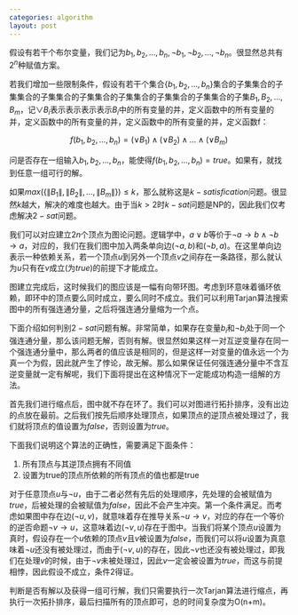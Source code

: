 ```yaml
---
categories: algorithm
layout: post
---
```


假设有若干个布尔变量，我们记为$b_1,b_2,\ldots,b_n,\neg{b_1},\neg{b_2},\ldots,\neg{b_n}$。很显然总共有$2^n$种赋值方案。

若我们增加一些限制条件，假设有若干个集合$\{b_1,b_2,\ldots,b_n\}$集合的子集集合的子集集合的子集集合的子集集合的子集集合的子集集合的子集集合的子集$B_1,B_2,\ldots,B_m$，记$\lor{B_i}$表示表示表示表示$B_i$中的所有变量的并，定义函数中的所有变量的并，定义函数中的所有变量的并，定义函数中的所有变量的并，定义函数f：

$$
f(b_1,b_2,\ldots,b_n)=(\lor{B_1})\land(\lor{B_2})\land\ldots\land(\lor{B_m})
$$

问是否存在一组输入$b_1,b_2,\ldots,b_n$，能使得$f(b_1,b_2,\ldots,b_n)=true$。如果有，就找到任意一组可行的解。

如果$max(\{\|B_1\|,\|B_2\|,\ldots,\|B_m\|\})\leq k$，那么就称这是$k-satisfication$问题。很显然$k$越大，解决的难度也越大。由于当$k>2$时$k-sat$问题是NP的，因此我们仅考虑解决$2-sat$问题。

我们可以对应建立$2n$个顶点为图论问题。逻辑学中，$a\lor b$等价于$\neg{a}\rightarrow b \land \neg{b}\rightarrow a$，对应的，我们在我们图中加入两条单向边$(\neg{a},b)$和$(\neg{b},a)$。在这里单向边表示一种依赖关系，若一个顶点$u$到另外一个顶点$v$之间存在一条路径，那么就认为$u$只有在$v$成立(为$true$)的前提下才能成立。

图建立完成后，这时候我们的图应该是一幅有向带环图。考虑到环意味着循环依赖，即环中的顶点要么同时成立，要么同时不成立。我们可以利用Tarjan算法搜索图中的所有强连通分量，之后将强连通分量缩为一个点。

下面介绍如何判别$2-sat$问题有解。非常简单，如果存在变量$b_i$和$\neg{b_i}$处于同一个强连通分量，那么该问题无解，否则有解。很显然如果这样一对互逆变量存在同一个强连通分量中，那么两者的值应该是相同的，但是这样一对变量的值永远一个为真一个为假，因此就产生了悖论，故无解。那么如果保证任何强连通分量中不含互逆变量就一定有解呢，我们下面将提出在这种情况下一定能成功构造一组解的方法。

首先我们进行缩点后，图中就不存在环了。我们可以对图进行拓扑排序，没有出边的点放在最前。之后我们按先后顺序处理顶点，如果顶点的逆顶点被处理过了，我们就将顶点的值设置为$false$，否则设置为$true$。

下面我们说明这个算法的正确性，需要满足下面条件：
1. 所有顶点与其逆顶点拥有不同值
2. 设置为true的顶点所依赖的所有顶点的值也都是true

对于任意顶点$u$与$\neg{u}$，由于二者必然有先后的处理顺序，先处理的会被赋值为$true$，后被处理的会被赋值为$false$，因此不会产生冲突。第一个条件满足。而考虑如果图中存在边$(\neg{u},v)$，就意味着存在推导关系$\neg{u}\rightarrow v$，对应的存在一个等价的逆否命题$\neg{v}\rightarrow u$，这意味着边$(\neg{v},u)$存在于图中。当我们将某个顶点$u$设置为真时，假设存在一个$u$依赖的顶点$v$且$v$被设置为$false$，而我们可以将$u$设置为真意味着$\neg{u}$还没有被处理过，而由于$(\neg{v},u)$的存在，因此$\neg{v}$也还没有被处理过，即我们在处理$v$的时候，由于$\neg{v}$未被处理过，因此$v$一定会被设置为$true$，而这与前提相悖，因此假设不成立，条件2得证。

判断是否有解以及获得一组可行解，我们只需要执行一次Tarjan算法进行缩点，再执行一次拓扑排序，最后扫描所有的顶点即可，总的时间复杂度为O(n+m)。